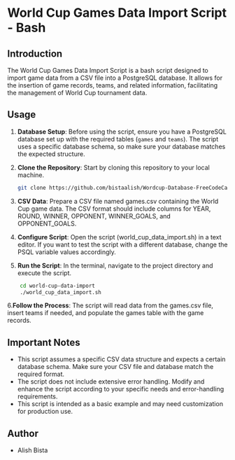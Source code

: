 # World Cup Games Data Import Script - Bash

## Introduction

The World Cup Games Data Import Script is a bash script designed to import game data from a CSV file into a PostgreSQL database. It allows for the insertion of game records, teams, and related information, facilitating the management of World Cup tournament data.

## Usage

1. **Database Setup**: Before using the script, ensure you have a PostgreSQL database set up with the required tables (`games` and `teams`). The script uses a specific database schema, so make sure your database matches the expected structure.

2. **Clone the Repository**: Start by cloning this repository to your local machine.

   ```bash
   git clone https://github.com/bistaalish/Wordcup-Database-FreeCodeCamp.git
    ```

3. **CSV Data**: Prepare a CSV file named games.csv containing the World Cup game data. The CSV format should include columns for YEAR, ROUND, WINNER, OPPONENT, WINNER_GOALS, and OPPONENT_GOALS.

4. **Configure Script**: Open the script (world_cup_data_import.sh) in a text editor. If you want to test the script with a different database, change the PSQL variable values accordingly.

5. **Run the Script**: In the terminal, navigate to the project directory and execute the script.
```bash
    cd world-cup-data-import
    ./world_cup_data_import.sh
```
6.**Follow the Process**: The script will read data from the games.csv file, insert teams if needed, and populate the games table with the game records.

## Important Notes
- This script assumes a specific CSV data structure and expects a certain database schema. Make sure your CSV file and database match the required format.
- The script does not include extensive error handling. Modify and enhance the script according to your specific needs and error-handling requirements.
- This script is intended as a basic example and may need customization for production use.

## Author
- Alish Bista
